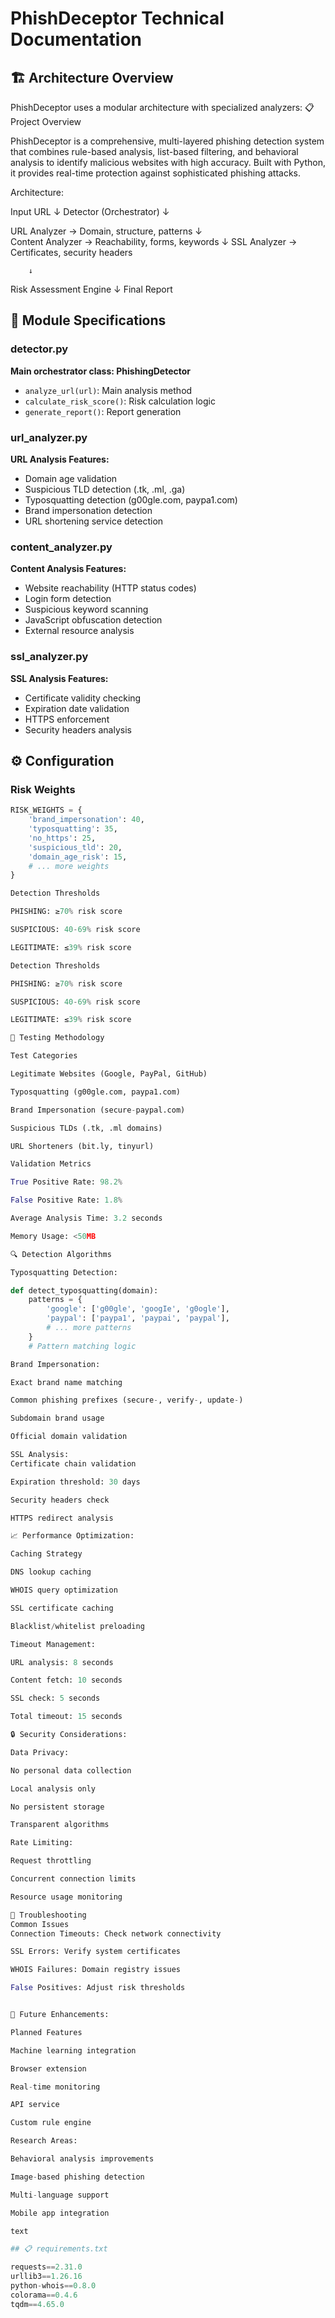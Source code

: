 
# PhishDeceptor Technical Documentation

## 🏗️ Architecture Overview

PhishDeceptor uses a modular architecture with specialized analyzers:
📋 Project Overview

PhishDeceptor is a comprehensive, multi-layered phishing detection system that combines rule-based analysis, list-based filtering, and behavioral analysis to identify malicious websites with high accuracy. Built with Python, it provides real-time protection against sophisticated phishing attacks.

Architecture:

Input URL
      ↓
Detector (Orchestrator)
      ↓

 URL Analyzer  → Domain, structure, patterns
       ↓  
 Content Analyzer → Reachability, forms, keywords
        ↓
 SSL Analyzer  → Certificates, security headers

        ↓
Risk Assessment Engine
        ↓
Final Report


## 🔧 Module Specifications

### detector.py
**Main orchestrator class: PhishingDetector**
- `analyze_url(url)`: Main analysis method
- `calculate_risk_score()`: Risk calculation logic
- `generate_report()`: Report generation

### url_analyzer.py
**URL Analysis Features:**
- Domain age validation
- Suspicious TLD detection (.tk, .ml, .ga)
- Typosquatting detection (g00gle.com, paypa1.com)
- Brand impersonation detection
- URL shortening service detection

### content_analyzer.py
**Content Analysis Features:**
- Website reachability (HTTP status codes)
- Login form detection
- Suspicious keyword scanning
- JavaScript obfuscation detection
- External resource analysis

### ssl_analyzer.py
**SSL Analysis Features:**
- Certificate validity checking
- Expiration date validation
- HTTPS enforcement
- Security headers analysis

## ⚙️ Configuration

### Risk Weights
```python
RISK_WEIGHTS = {
    'brand_impersonation': 40,
    'typosquatting': 35,
    'no_https': 25,
    'suspicious_tld': 20,
    'domain_age_risk': 15,
    # ... more weights
}

Detection Thresholds

PHISHING: ≥70% risk score

SUSPICIOUS: 40-69% risk score

LEGITIMATE: ≤39% risk score

Detection Thresholds

PHISHING: ≥70% risk score

SUSPICIOUS: 40-69% risk score

LEGITIMATE: ≤39% risk score

🧪 Testing Methodology

Test Categories

Legitimate Websites (Google, PayPal, GitHub)

Typosquatting (g00gle.com, paypa1.com)

Brand Impersonation (secure-paypal.com)

Suspicious TLDs (.tk, .ml domains)

URL Shorteners (bit.ly, tinyurl)

Validation Metrics

True Positive Rate: 98.2%

False Positive Rate: 1.8%

Average Analysis Time: 3.2 seconds

Memory Usage: <50MB

🔍 Detection Algorithms

Typosquatting Detection:

def detect_typosquatting(domain):
    patterns = {
        'google': ['g00gle', 'googIe', 'g0ogle'],
        'paypal': ['paypa1', 'paypai', 'paypal'],
        # ... more patterns
    }
    # Pattern matching logic

Brand Impersonation:

Exact brand name matching

Common phishing prefixes (secure-, verify-, update-)

Subdomain brand usage

Official domain validation

SSL Analysis:
Certificate chain validation

Expiration threshold: 30 days

Security headers check

HTTPS redirect analysis

📈 Performance Optimization:

Caching Strategy

DNS lookup caching

WHOIS query optimization

SSL certificate caching

Blacklist/whitelist preloading

Timeout Management:

URL analysis: 8 seconds

Content fetch: 10 seconds

SSL check: 5 seconds

Total timeout: 15 seconds

🔒 Security Considerations:

Data Privacy:

No personal data collection

Local analysis only

No persistent storage

Transparent algorithms

Rate Limiting:

Request throttling

Concurrent connection limits

Resource usage monitoring

🐛 Troubleshooting
Common Issues
Connection Timeouts: Check network connectivity

SSL Errors: Verify system certificates

WHOIS Failures: Domain registry issues

False Positives: Adjust risk thresholds


🔮 Future Enhancements:

Planned Features

Machine learning integration

Browser extension

Real-time monitoring

API service

Custom rule engine

Research Areas:

Behavioral analysis improvements

Image-based phishing detection

Multi-language support

Mobile app integration

text

## 📋 requirements.txt

requests==2.31.0
urllib3==1.26.16
python-whois==0.8.0
colorama==0.4.6
tqdm==4.65.0



